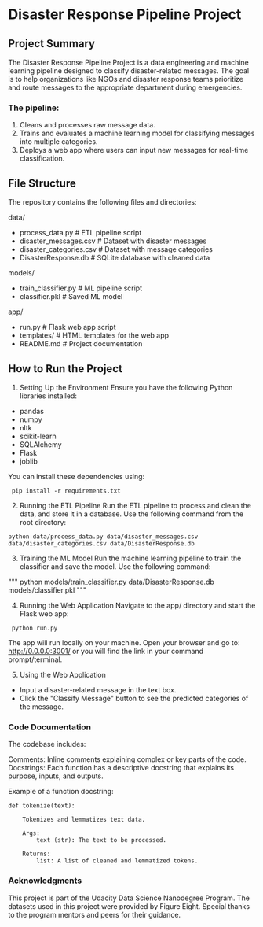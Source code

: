 # Disaster Response Pipeline Project

## Project Summary
The Disaster Response Pipeline Project is a data engineering and machine learning pipeline designed to classify disaster-related messages. The goal is to help organizations like NGOs and disaster response teams prioritize and route messages to the appropriate department during emergencies.

### The pipeline:

1. Cleans and processes raw message data.
2. Trains and evaluates a machine learning model for classifying messages into multiple categories.
3. Deploys a web app where users can input new messages for real-time classification.

## File Structure
The repository contains the following files and directories:

data/
- process_data.py # ETL pipeline script
- disaster_messages.csv # Dataset with disaster messages
- disaster_categories.csv # Dataset with message categories
- DisasterResponse.db # SQLite database with cleaned data

models/
- train_classifier.py # ML pipeline script
- classifier.pkl # Saved ML model

app/
- run.py # Flask web app script
- templates/ # HTML templates for the web app
- README.md # Project documentation

## How to Run the Project
1. Setting Up the Environment
Ensure you have the following Python libraries installed:

- pandas
- numpy
- nltk
- scikit-learn
- SQLAlchemy
- Flask
- joblib

You can install these dependencies using:

```
 pip install -r requirements.txt
```

2. Running the ETL Pipeline
Run the ETL pipeline to process and clean the data, and store it in a database. Use the following command from the root directory:

```
python data/process_data.py data/disaster_messages.csv data/disaster_categories.csv data/DisasterResponse.db
```

3. Training the ML Model
Run the machine learning pipeline to train the classifier and save the model. Use the following command:

""" python models/train_classifier.py data/DisasterResponse.db models/classifier.pkl """

4. Running the Web Application
Navigate to the app/ directory and start the Flask web app:

```
 python run.py
```

The app will run locally on your machine. Open your browser and go to: http://0.0.0.0:3001/ or you will find the link in your command prompt/terminal.

5. Using the Web Application

- Input a disaster-related message in the text box.
- Click the "Classify Message" button to see the predicted categories of the message.

### Code Documentation
The codebase includes:

Comments: Inline comments explaining complex or key parts of the code. <br>
Docstrings: Each function has a descriptive docstring that explains its purpose, inputs, and outputs.

Example of a function docstring:

```
def tokenize(text):
    
    Tokenizes and lemmatizes text data.

    Args:
        text (str): The text to be processed.

    Returns:
        list: A list of cleaned and lemmatized tokens.
```

### Acknowledgments
This project is part of the Udacity Data Science Nanodegree Program. The datasets used in this project were provided by Figure Eight. Special thanks to the program mentors and peers for their guidance.













